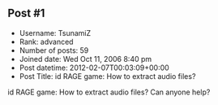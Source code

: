 ## Post #1
- Username: TsunamiZ
- Rank: advanced
- Number of posts: 59
- Joined date: Wed Oct 11, 2006 8:40 pm
- Post datetime: 2012-02-07T00:03:09+00:00
- Post Title: id RAGE game: How to extract audio files?

id RAGE game: How to extract audio files?  Can anyone help?
